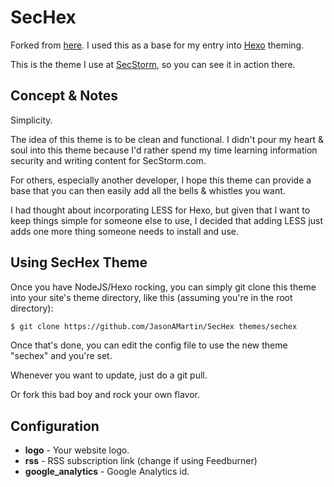 # SecHex

Forked from [here](https://github.com/guolin/crisp-hexo-theme). I used this as a base for my entry into [Hexo](http://www.hexo.io) theming.

This is the theme I use at [SecStorm](http://www.secstorm.com), so you can see it in action there.

## Concept & Notes

Simplicity.

The idea of this theme is to be clean and functional. I didn't pour my heart & soul into this theme because I'd rather spend my time learning information security and writing content for SecStorm.com.

For others, especially another developer, I hope this theme can provide a base that you can then easily add all the bells & whistles you want.

I had thought about incorporating LESS for Hexo, but given that I want to keep things simple for someone else to use, I decided that adding LESS just adds one more thing someone needs to install and use.

## Using SecHex Theme

Once you have NodeJS/Hexo rocking, you can simply git clone this theme into your site's theme directory, like this (assuming you're in the root directory):

``` bash
$ git clone https://github.com/JasonAMartin/SecHex themes/sechex
```

Once that's done, you can edit the config file to use the new theme "sechex" and you're set.

Whenever you want to update, just do a git pull.

Or fork this bad boy and rock your own flavor.

## Configuration

- **logo** - Your website logo.
- **rss** - RSS subscription link (change if using Feedburner)
- **google_analytics** - Google Analytics id.
